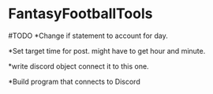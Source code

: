 # FantasyFootballTools

#TODO
*Change if statement to account for day.

*Set target time for post. might have to get hour and minute.

*write discord object connect it to this one.

*Build program that connects to Discord
